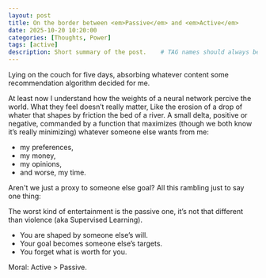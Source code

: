 ```yaml
---
layout: post
title: On the border between <em>Passive</em> and <em>Active</em>
date: 2025-10-20 10:20:00
categories: [Thoughts, Power]
tags: [active] 
description: Short summary of the post.    # TAG names should always be lowercase
---
```


Lying on the couch for five days, absorbing whatever content some recommendation algorithm decided for me.

At least now I understand how the weights of a neural network percive the world. What they feel doesn’t really matter, Like the erosion of a drop of whater that shapes by friction the bed of a river. A small delta, positive or negative, commanded by a function that maximizes (though we both know it’s really minimizing) whatever someone else wants from me:
- my preferences,
- my money, 
- my opinions,
- and worse, my time.

Aren't we just a proxy to someone else goal? 
All this rambling just to say one thing:

The worst kind of entertainment is the passive one, it’s not that different than violence (aka Supervised Learning).
- You are shaped by someone else’s will.
- Your goal becomes someone else’s targets.
- You forget what is worth for you.

Moral: Active > Passive.
